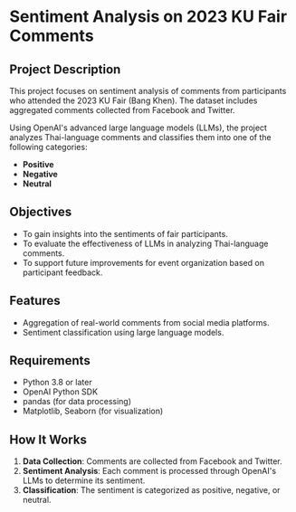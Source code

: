 # Sentiment Analysis on 2023 KU Fair Comments

## Project Description

This project focuses on sentiment analysis of comments from participants who attended the 2023 KU Fair (Bang Khen). The dataset includes aggregated comments collected from Facebook and Twitter. 

Using OpenAI's advanced large language models (LLMs), the project analyzes Thai-language comments and classifies them into one of the following categories:
- **Positive**
- **Negative**
- **Neutral**

## Objectives
- To gain insights into the sentiments of fair participants.
- To evaluate the effectiveness of LLMs in analyzing Thai-language comments.
- To support future improvements for event organization based on participant feedback.

## Features
- Aggregation of real-world comments from social media platforms.
- Sentiment classification using large language models.

## Requirements
- Python 3.8 or later
- OpenAI Python SDK
- pandas (for data processing)
- Matplotlib, Seaborn (for visualization)

## How It Works
1. **Data Collection**: Comments are collected from Facebook and Twitter.
2. **Sentiment Analysis**: Each comment is processed through OpenAI's LLMs to determine its sentiment.
3. **Classification**: The sentiment is categorized as positive, negative, or neutral.
